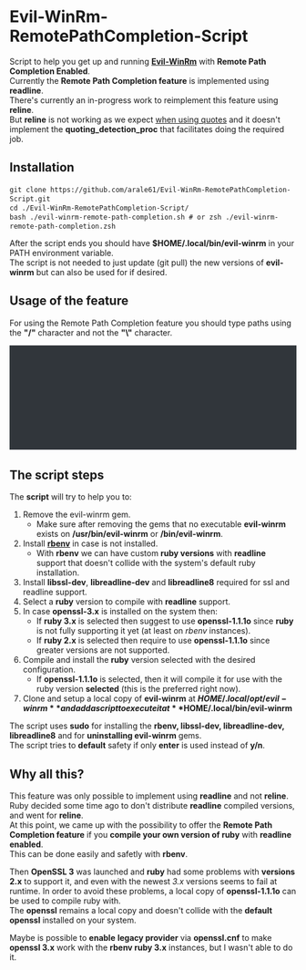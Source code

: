 # Evil-WinRm-RemotePathCompletion-Script


Script to help you get up and running **[Evil-WinRm](https://github.com/Hackplayers/evil-winrm)** with **Remote Path Completion Enabled**.    
Currently the **Remote Path Completion feature** is implemented using **readline**.    
There's currently an in-progress work to reimplement this feature using **reline**.     
But **reline** is not working as we expect [when using quotes](https://github.com/ruby/reline/issues/444) and it doesn't implement the **quoting_detection_proc** that facilitates doing the required job.



## Installation


    git clone https://github.com/arale61/Evil-WinRm-RemotePathCompletion-Script.git
    cd ./Evil-WinRm-RemotePathCompletion-Script/
    bash ./evil-winrm-remote-path-completion.sh # or zsh ./evil-winrm-remote-path-completion.zsh


After the script ends you should have **$HOME/.local/bin/evil-winrm** in your PATH environment variable.    
The script is not needed to just update (git pull) the new versions of **evil-winrm** but can also be used for if desired.



## Usage of the feature

For using the Remote Path Completion feature you should type paths using the **"/"** character and not the **"\\"** character.

![Tux, the Linux mascot](/images/sample.gif)



## The script steps

The **script** will try to help you to:
1. Remove the evil-winrm gem.
    - Make sure after removing the gems that no executable **evil-winrm** exists on **/usr/bin/evil-winrm** or **/bin/evil-winrm**.
2. Install **[rbenv](https://github.com/rbenv/rbenv)** in case is not installed.
    - With **rbenv** we can have custom **ruby versions** with **readline** support that doesn't collide with the system's default ruby installation.
3. Install **libssl-dev**, **libreadline-dev** and **libreadline8** required for ssl and readline support.
4. Select a **ruby** version to compile with **readline** support.
5. In case **openssl-3.x** is installed on the system then:
    - If **ruby 3.x** is selected then suggest to use **openssl-1.1.1o** since **ruby** is not fully supporting it yet (at least on *rbenv* instances).
    - If **ruby 2.x** is selected then require to use **openssl-1.1.1o** since greater versions are not supported.
6. Compile and install the **ruby** version selected with the desired configuration.
    - If **openssl-1.1.1o** is selected, then it will compile it for use with the ruby version **selected** (this is the preferred right now).
7. Clone and setup a local copy of **evil-winrm** at **$HOME/.local/opt/evil-winrm** and add a script to execute it at **$HOME/.local/bin/evil-winrm**

The script uses **sudo** for installing the **rbenv, libssl-dev, libreadline-dev, libreadline8** and for **uninstalling evil-winrm** gems.    
The script tries to **default** safety if only **enter** is used instead of **y/n**.



## Why all this?

This feature was only possible to implement using **readline** and not **reline**.    
Ruby decided some time ago to don't distribute **readline** compiled versions, and went for **reline**.    
At this point, we came up with the possibility to offer the **Remote Path Completion feature** if you **compile your own version of ruby** with **readline enabled**.    
This can be done easily and safetly with **rbenv**.    

Then **OpenSSL 3** was launched and **ruby** had some problems with **versions 2.x** to support it, and even with the newest *3.x* versions seems to fail at runtime. In order to avoid these problems, a local copy of **openssl-1.1.1o** can be used to compile ruby with.    
The **openssl** remains a local copy and doesn't collide with the **default openssl** installed on your system.    

Maybe is possible to **enable** **legacy provider** via **openssl.cnf** to make **openssl 3.x** work with the **rbenv ruby 3.x** instances, but I wasn't able to do it.
